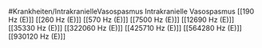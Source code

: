 #Krankheiten/IntrakranielleVasospasmus
Intrakranielle Vasospasmus
[[190 Hz (E)]]
[[260 Hz (E)]]
[[570 Hz (E)]]
[[7500 Hz (E)]]
[[12690 Hz (E)]]
[[35330 Hz (E)]]
[[322060 Hz (E)]]
[[425710 Hz (E)]]
[[564280 Hz (E)]]
[[930120 Hz (E)]]